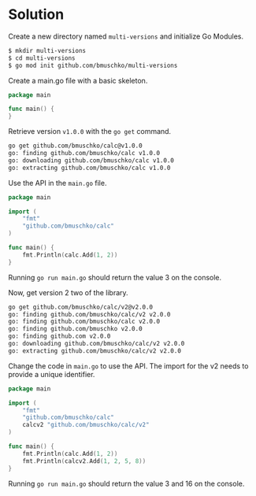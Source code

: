 # Solution

Create a new directory named `multi-versions` and initialize Go Modules.

```bash
$ mkdir multi-versions
$ cd multi-versions
$ go mod init github.com/bmuschko/multi-versions
```

Create a main.go file with a basic skeleton.

```go
package main

func main() {
}
```

Retrieve version `v1.0.0` with the `go get` command.

```bash
go get github.com/bmuschko/calc@v1.0.0
go: finding github.com/bmuschko/calc v1.0.0
go: downloading github.com/bmuschko/calc v1.0.0
go: extracting github.com/bmuschko/calc v1.0.0
```

Use the API in the `main.go` file.

```go
package main

import (
	"fmt"
	"github.com/bmuschko/calc"
)

func main() {
	fmt.Println(calc.Add(1, 2))
}
```

Running `go run main.go` should return the value 3 on the console.

Now, get version 2 two of the library.

```bash
go get github.com/bmuschko/calc/v2@v2.0.0
go: finding github.com/bmuschko/calc/v2 v2.0.0
go: finding github.com/bmuschko/calc v2.0.0
go: finding github.com/bmuschko v2.0.0
go: finding github.com v2.0.0
go: downloading github.com/bmuschko/calc/v2 v2.0.0
go: extracting github.com/bmuschko/calc/v2 v2.0.0
```

Change the code in `main.go` to use the API. The import for the v2 needs to provide a unique identifier.

```go
package main

import (
	"fmt"
	"github.com/bmuschko/calc"
	calcv2 "github.com/bmuschko/calc/v2"
)

func main() {
	fmt.Println(calc.Add(1, 2))
	fmt.Println(calcv2.Add(1, 2, 5, 8))
}
```

Running `go run main.go` should return the value 3 and 16 on the console.